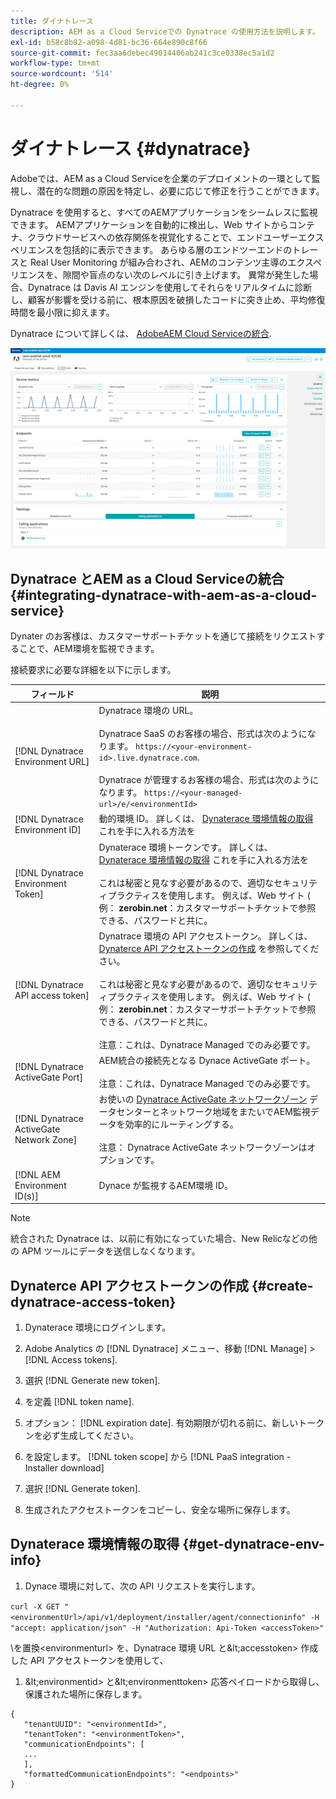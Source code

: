 ```yaml
---
title: ダイナトレース
description: AEM as a Cloud Serviceでの Dynatrace の使用方法を説明します。
exl-id: b58c8b82-a098-4d81-bc36-664e890c8f66
source-git-commit: fec3aa6debec49014406ab241c3ce0338ec5a1d2
workflow-type: tm+mt
source-wordcount: '514'
ht-degree: 0%

---
```


# ダイナトレース {#dynatrace}

Adobeでは、AEM as a Cloud Serviceを企業のデプロイメントの一環として監視し、潜在的な問題の原因を特定し、必要に応じて修正を行うことができます。

Dynatrace を使用すると、すべてのAEMアプリケーションをシームレスに監視できます。 AEMアプリケーションを自動的に検出し、Web サイトからコンテナ、クラウドサービスへの依存関係を視覚化することで、エンドユーザーエクスペリエンスを包括的に表示できます。 あらゆる層のエンドツーエンドのトレースと Real User Monitoring が組み合わされ、AEMのコンテンツ主導のエクスペリエンスを、隙間や盲点のない次のレベルに引き上げます。 異常が発生した場合、Dynatrace は Davis AI エンジンを使用してそれらをリアルタイムに診断し、顧客が影響を受ける前に、根本原因を破損したコードに突き止め、平均修復時間を最小限に抑えます。

Dynatrace について詳しくは、 [AdobeAEM Cloud Serviceの統合](https://www.dynatrace.com/hub/detail/adobe-experience-manager-1/).

![AEMオーサーとパブリッシャーのパフォーマンス指標](/help/implementing/cloud-manager/assets/dynatrace-performance-metrics.png)

## Dynatrace とAEM as a Cloud Serviceの統合 {#integrating-dynatrace-with-aem-as-a-cloud-service}

Dynater のお客様は、カスタマーサポートチケットを通じて接続をリクエストすることで、AEM環境を監視できます。

接続要求に必要な詳細を以下に示します。

| **フィールド** | **説明** |
|---|---|
| [!DNL Dynatrace Environment URL] | Dynatrace 環境の URL。<br><br>Dynatrace SaaS のお客様の場合、形式は次のようになります。 `https://<your-environment-id>.live.dynatrace.com`.<br><br>Dynatrace が管理するお客様の場合、形式は次のようになります。 `https://<your-managed-url>/e/<environmentId>` |
| [!DNL Dynatrace Environment ID] | 動的環境 ID。 詳しくは、 [Dynaterace 環境情報の取得](#get-dynatrace-env-info) これを手に入れる方法を |
| [!DNL Dynatrace Environment Token] | Dynaterace 環境トークンです。 詳しくは、 [Dynaterace 環境情報の取得](#get-dynatrace-env-info) これを手に入れる方法を<br><br>これは秘密と見なす必要があるので、適切なセキュリティプラクティスを使用します。 例えば、Web サイト ( 例： **zerobin.net**：カスタマーサポートチケットで参照できる、パスワードと共に。 |
| [!DNL Dynatrace API access token] | Dynatrace 環境の API アクセストークン。  詳しくは、 [Dynaterce API アクセストークンの作成](#create-dynatrace-access-token) を参照してください。<br><br>これは秘密と見なす必要があるので、適切なセキュリティプラクティスを使用します。 例えば、Web サイト ( 例： **zerobin.net**：カスタマーサポートチケットで参照できる、パスワードと共に。<br><br>注意：これは、Dynatrace Managed でのみ必要です。 |
| [!DNL Dynatrace ActiveGate Port] | AEM統合の接続先となる Dynace ActiveGate ポート。<br><br>注意：これは、Dynatrace Managed でのみ必要です。 |
| [!DNL Dynatrace ActiveGate Network Zone] | お使いの [Dynatrace ActiveGate ネットワークゾーン](https://docs.dynatrace.com/docs/manage/network-zones) データセンターとネットワーク地域をまたいでAEM監視データを効率的にルーティングする。<br><br>注意： Dynatrace ActiveGate ネットワークゾーンはオプションです。 |
| [!DNL AEM Environment ID(s)] | Dynace が監視するAEM環境 ID。 |

>[!NOTE]
>
>統合された Dynatrace は、以前に有効になっていた場合、New Relicなどの他の APM ツールにデータを送信しなくなります。


## Dynaterce API アクセストークンの作成 {#create-dynatrace-access-token}

1. Dynaterace 環境にログインします。
1. Adobe Analytics の [!DNL Dynatrace] メニュー、移動 [!DNL Manage] > [!DNL Access tokens].
1. 選択 [!DNL Generate new token].
1. を定義 [!DNL token name].

1. オプション： [!DNL expiration date]. 有効期限が切れる前に、新しいトークンを必ず生成してください。
1. を設定します。 [!DNL token scope] から [!DNL PaaS integration - Installer download]
1. 選択 [!DNL Generate token].
1. 生成されたアクセストークンをコピーし、安全な場所に保存します。


## Dynaterace 環境情報の取得 {#get-dynatrace-env-info}

1. Dynace 環境に対して、次の API リクエストを実行します。

`curl -X GET "<environmentUrl>/api/v1/deployment/installer/agent/connectioninfo" -H "accept: application/json" -H "Authorization: Api-Token <accessToken>"`

\を置換&lt;environmenturl> を、Dynatrace 環境 URL と\&lt;accesstoken> 作成した API アクセストークンを使用して、

1. \&lt;environmentid> と\&lt;environmenttoken> 応答ペイロードから取得し、保護された場所に保存します。

```
{
   "tenantUUID": "<environmentId>",
   "tenantToken": "<environmentToken>",
   "communicationEndpoints": [
   ... 
   ],
   "formattedCommunicationEndpoints": "<endpoints>" 
}
```


